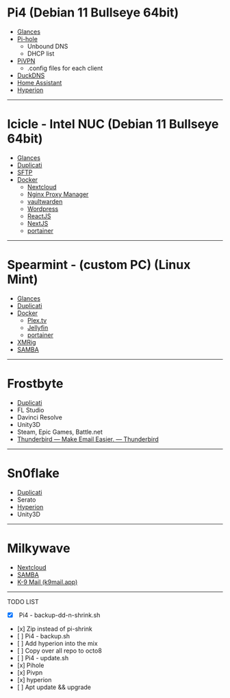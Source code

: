 # Pi4 (Debian 11 Bullseye 64bit)
- [Glances](Glances.md)
- [Pi-hole](Pi-hole.md)
	- Unbound DNS
	- DHCP list
- [PiVPN](PiVPN.md)
	- .config files for each client
- [DuckDNS](DuckDNS.md)
- [Home Assistant](Home%20Assistant.md)
- [Hyperion](Hyperion.md)

---
# Icicle - Intel NUC (Debian 11 Bullseye 64bit)
- [Glances](Glances.md)
- [Duplicati](Duplicati.md)
- [SFTP](SFTP.md)
- [Docker](Docker.md)
	- [Nextcloud](Nextcloud.md)
	- [Nginx Proxy Manager](Nginx%20Proxy%20Manager.md)
	- [vaultwarden](vaultwarden.md)
	- [Wordpress](Wordpress.md)
	- [ReactJS](ReactJS.md)
	- [NextJS](NextJS.md)
	- [portainer](portainer.md)

---
# Spearmint - (custom PC) (Linux Mint)
- [Glances](Glances.md)
- [Duplicati](Duplicati.md)
- [Docker](Docker.md)
	- [Plex.tv](Plex.tv.md)
	- [Jellyfin](Jellyfin.md)
	- [portainer](portainer.md)
- [XMRig](XMRig.md)
- [SAMBA](SAMBA.md)

---
# Frostbyte
- [Duplicati](Duplicati.md) 
- FL Studio
- Davinci Resolve
- Unity3D
- Steam, Epic Games, Battle.net
- [Thunderbird — Make Email Easier. — Thunderbird](https://www.thunderbird.net/en-US/)

---
# Sn0flake
- [Duplicati](Duplicati.md)
- Serato
- [Hyperion](Hyperion.md)
- Unity3D

---
# Milkywave
- [Nextcloud](Nextcloud.md)
- [SAMBA](SAMBA.md)
- [K-9 Mail (k9mail.app)](https://k9mail.app/)

---
TODO LIST
- [x]  Pi4 - backup-dd-n-shrink.sh
- [x] Zip instead of pi-shrink
- [ ] Pi4 - backup.sh
- [ ] Add hyperion into the mix
- [ ] Copy over all repo to octo8
- [ ] Pi4 - update.sh
- [x] Pihole
- [x] Pivpn
- [x] hyperion
- [ ] Apt update && upgrade